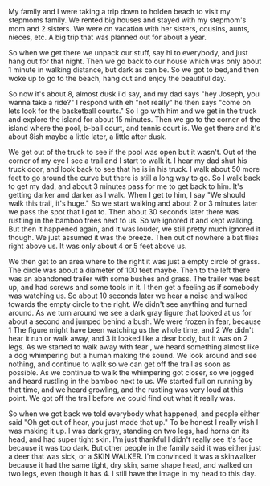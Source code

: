 My family and I were taking a trip down to holden beach to visit my stepmoms family. We rented big houses and stayed with my stepmom's mom and 2 sisters. We were on vacation with her sisters, cousins, aunts, nieces, etc. A big trip that was planned out for about a year. 

So when we get there we unpack our stuff, say hi to everybody, and just hang out for that night. Then we go back to our house which was only about 1 minute in walking distance, but dark as can be. So we got to bed,and then woke up to go to the beach, hang out and enjoy the beautiful day.

So now it's about 8, almost dusk i'd say, and my dad says "hey Joseph, you wanna take a ride?" I respond with eh "not really" he then says "come on lets look for the basketball courts." So I go with him and we get in the truck and explore the island for about 15 minutes. Then we go to the corner of the island where the pool, b-ball court, and tennis court is. We get there and it's about 8ish maybe a little later, a little after dusk. 

We get out of the truck to see if the pool was open but it wasn't. Out of the corner of my eye I see a trail and I start to walk it. I hear my dad shut his truck door, and look back to see that he is in his truck. I walk about 50 more feet to go around the curve but there is still a long way to go. So I walk back to get my dad, and about 3 minutes pass for me to get back to him. It's getting darker and darker as I walk. When I get to him, I say "We should walk this trail, it's huge." So we start walking and about 2 or 3 minutes later we pass the spot that I got to. Then about 30 seconds later there was rustling in the bamboo trees next to us. So we ignored it and kept walking. But then it happened again, and it was louder, we still pretty much ignored it though. We just assumed it was the breeze. Then out of nowhere a bat flies right above us. It was only about 4 or 5 feet above us. 

We then get to an area where to the right it was just a empty circle of grass. The circle was about a diameter of 100 feet maybe. Then to the left there was an abandoned trailer with some bushes and grass. The trailer was beat up, and had screws and some tools in it. I then get a feeling as if somebody was watching us. So about 10 seconds later we hear a noise and walked towards the empty circle to the right. We didn't see anything and turned around. As we turn around we see a dark gray figure that looked at us for about a second and jumped behind a bush. We were frozen in fear, because 1 The figure might have been watching us the whole time, and 2 We didn't hear it run or walk away, and 3 it looked like a dear body, but it was on 2 legs. As we started to walk away with fear , we heard something almost like a dog whimpering but a human making the sound. We look around and see nothing, and continue to walk so we can get off the trail as soon as possible. As we continue to walk the whimpering got closer, so we jogged and heard rustling in the bamboo next to us. We started full on running by that time, and we heard growling, and the rustling was very loud at this point. We got off the trail before we could find out what it really was.

So when we got back we told everybody what happened, and people either said "Oh get out of hear, you just made that up." To be honest I really wish I was making it up. I was dark gray, standing on two legs, had horns on its head, and had super tight skin. I'm just thankful I didn't really see it's face because it was too dark. But other people in the family said it was either just a deer that was sick, or a SKIN WALKER. I'm convinced it was a skinwalker because it had the same tight, dry skin, same shape head, and walked on two legs, even though it has 4. I still have the image in my head to this day.